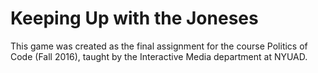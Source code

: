 # Keeping Up with the Joneses
This game was created as the final assignment for the course Politics of Code (Fall 2016), taught by the Interactive Media department at NYUAD.
